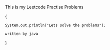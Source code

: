This is my Leetcode Practise Problems

{
   
    
    System.out.println("Lets solve the problems");

    written by java

}
